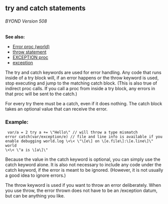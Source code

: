 ## try and catch statements 
###### BYOND Version 508
**See also:**
+   [Error proc (world)](/ref/world/proc/Error.md) 
+   [throw statement](/ref/proc/throw.md) 
+   [EXCEPTION proc](/ref/proc/EXCEPTION.md) 
+   [exception](/ref/exception.md) 

The try and catch keywords are used for error handling. Any
code that runs inside of a try block will, if an error happens or the
throw keyword is used, stop executing and jump to the matching catch
block. (This is also true of indirect proc calls. If you call a proc
from inside a try block, any errors in that proc will be sent to the
catch.) 

For every try there must be a catch, even if it does
nothing. The catch block takes an optional value that can receive the
error.
### Example:

```
 var/a = 2 try a += \"Hello\" // will throw a type mismatch
error catch(var/exception/e) // file and line info is available if you
enable debugging world.log \<\< \"\[e\] on \[e.file\]:\[e.line\]\" world
\<\< \"a is \[a\]\" 
```
 

Because the value in the catch
keyword is optional, you can simply use the catch keyword alone. It is
also not necessary to include any code under the catch keyword, if the
error is meant to be ignored. (However, it is not usually a good idea to
ignore errors.) 

The throw keyword is used if you want to throw
an error deliberately. When you use throw, the error thrown does not
have to be an /exception datum, but can be anything you like.